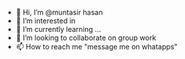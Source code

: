 - 👋 Hi, I’m @muntasir hasan
- 👀 I’m interested in 
- 🌱 I’m currently learning ...
- 💞️ I’m looking to collaborate on group work
- 📫 How to reach me "message me on whatapps"

<!---
muntasirhasan1/muntasirhasan1 is a ✨ special ✨ repository because its `README.md` (this file) appears on your GitHub profile.
You can click the Preview link to take a look at your changes.
--->
